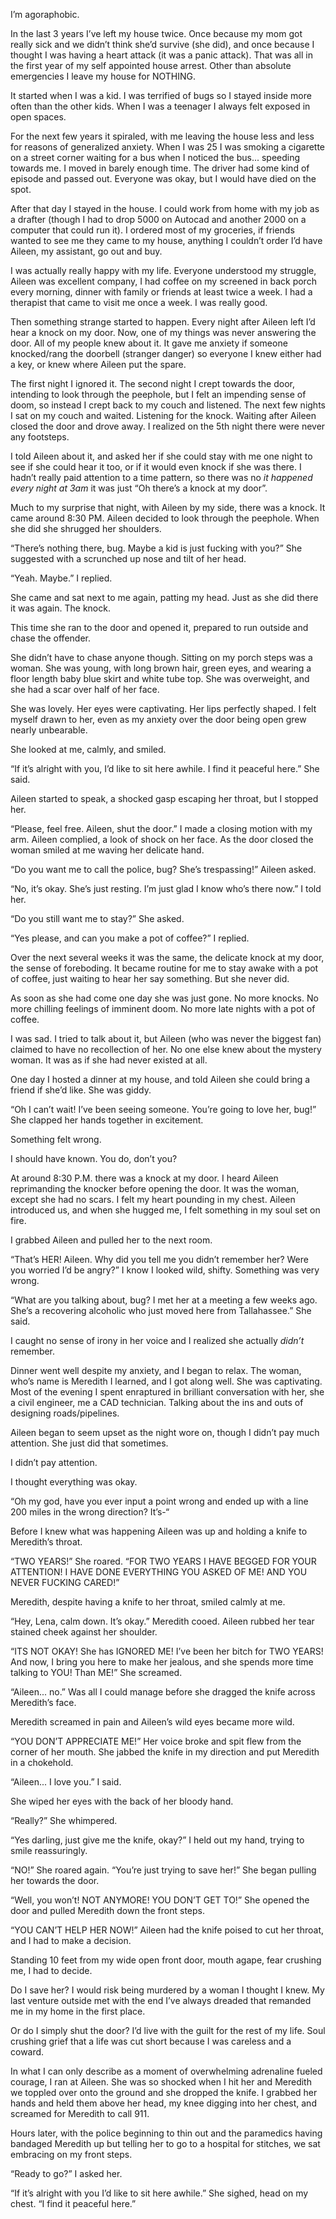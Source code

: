 I’m agoraphobic. 

In the last 3 years I’ve left my house twice. Once because my mom got really sick and we didn’t think she’d survive (she did), and once because I thought I was having a heart attack (it was a panic attack). That was all in the first year of my self appointed house arrest. Other than absolute emergencies I leave my house for NOTHING. 

It started when I was a kid. I was terrified of bugs so I stayed inside more often than the other kids. When I was a teenager I always felt exposed in open spaces.

For the next few years it spiraled, with me leaving the house less and less for reasons of generalized anxiety. When I was 25 I was smoking a cigarette on a street corner waiting for a bus when I noticed the bus... speeding towards me. I moved in barely enough time. The driver had some kind of episode and passed out. Everyone was okay, but I would have died on the spot. 

After that day I stayed in the house. I could work from home with my job as a drafter (though I had to drop 5000 on Autocad and another 2000 on a computer that could run it). I ordered most of my groceries, if friends wanted to see me they came to my house, anything I couldn’t order I’d have Aileen, my assistant, go out and buy. 

I was actually really happy with my life. Everyone understood my struggle, Aileen was excellent company, I had coffee on my screened in back porch every morning, dinner with family or friends at least twice a week. I had a therapist that came to visit me once a week. I was really good. 

Then something strange started to happen. Every night after Aileen left I’d hear a knock on my door. Now, one of my things was never answering the door. All of my people knew about it. It gave me anxiety if someone knocked/rang the doorbell (stranger danger) so everyone I knew either had a key, or knew where Aileen put the spare. 

The first night I ignored it. The second night I crept towards the door, intending to look through the peephole, but I felt an impending sense of doom, so instead I crept back to my couch and listened. The next few nights I sat on my couch and waited. Listening for the knock. Waiting after Aileen closed the door and drove away. I realized on the 5th night there were never any footsteps. 

I told Aileen about it, and asked her if she could stay with me one night to see if she could hear it too, or if it would even knock if she was there. I hadn’t really paid attention to a time pattern, so there was no *it happened every night at 3am* it was just “Oh there’s a knock at my door”. 

Much to my surprise that night, with Aileen by my side, there was a knock. It came around 8:30 PM. Aileen decided to look through the peephole. When she did she shrugged her shoulders. 

“There’s nothing there, bug. Maybe a kid is just fucking with you?” She suggested with a scrunched up nose and tilt of her head. 

“Yeah. Maybe.” I replied. 

She came and sat next to me again, patting my head. Just as she did there it was again. The knock. 

This time she ran to the door and opened it, prepared to run outside and chase the offender. 

She didn’t have to chase anyone though. Sitting on my porch steps was a woman. She was young, with long brown hair, green eyes, and wearing a floor length baby blue skirt and white tube top. She was overweight, and she had a scar over half of her face. 

She was lovely. Her eyes were captivating. Her lips perfectly shaped. I felt myself drawn to her, even as my anxiety over the door being open grew nearly unbearable. 

She looked at me, calmly, and smiled. 

“If it’s alright with you, I’d like to sit here awhile. I find it peaceful here.” She said. 

Aileen started to speak, a shocked gasp escaping her throat, but I stopped her. 

“Please, feel free. Aileen, shut the door.” I made a closing motion with my arm. Aileen complied, a look of shock on her face. As the door closed the woman smiled at me waving her delicate hand. 

“Do you want me to call the police, bug? She’s trespassing!” Aileen asked. 

“No, it’s okay. She’s just resting. I’m just glad I know who’s there now.” I told her. 

“Do you still want me to stay?” She asked. 

“Yes please, and can you make a pot of coffee?” I replied. 

Over the next several weeks it was the same, the delicate knock at my door, the sense of foreboding. It became routine for me to stay awake with a pot of coffee, just waiting to hear her say something. But she never did. 

As soon as she had come one day she was just gone. No more knocks. No more chilling feelings of imminent doom.  No more late nights with a pot of coffee. 

I was sad. I tried to talk about it, but Aileen (who was never the biggest fan) claimed to have no recollection of her. No one else knew about the mystery woman. It was as if she had never existed at all.  

One day I hosted a dinner at my house, and told Aileen she could bring a friend if she’d like. She was giddy. 

“Oh I can’t wait! I’ve been seeing someone. You’re going to love her, bug!” She clapped her hands together in excitement. 

Something felt wrong. 

I should have known. You do, don’t you?

At around 8:30 P.M. there was a knock at my door. I heard Aileen reprimanding the knocker before opening the door. It was the woman, except she had no scars. I felt my heart pounding in my chest. Aileen introduced us, and when she hugged me, I felt something in my soul set on fire. 

I grabbed Aileen and pulled her to the next room. 

“That’s HER! Aileen. Why did you tell me you didn’t remember her? Were you worried I’d be angry?” I know I looked wild, shifty. Something was very wrong. 

“What are you talking about, bug? I met her at a meeting a few weeks ago. She’s a recovering alcoholic who just moved here from Tallahassee.” She said. 

I caught no sense of irony in her voice and I realized she actually *didn’t* remember. 

Dinner went well despite my anxiety, and I began to relax. The woman, who’s name is Meredith I learned, and I got along well. She was captivating.  Most of the evening I spent enraptured in brilliant conversation with her, she a civil engineer, me a CAD technician. Talking about the ins and outs of designing roads/pipelines. 

Aileen began to seem upset as the night wore on, though I didn’t pay much attention. She just did that sometimes. 

I didn’t pay attention. 

I thought everything was okay. 

“Oh my god, have you ever input a point wrong and ended up with a line 200 miles in the wrong direction? It’s-“ 

Before I knew what was happening Aileen was up and holding a knife to Meredith’s throat. 

“TWO YEARS!” She roared. “FOR TWO YEARS I HAVE BEGGED FOR YOUR ATTENTION! I HAVE DONE EVERYTHING YOU ASKED OF ME! AND YOU NEVER FUCKING CARED!” 

Meredith, despite having a knife to her throat, smiled calmly at me. 

“Hey, Lena, calm down. It’s okay.” Meredith cooed. Aileen rubbed her tear stained cheek against her shoulder. 

“ITS NOT OKAY! She has IGNORED ME! I’ve been her bitch for TWO YEARS! And now, I bring you here to make her jealous, and she spends more time talking to YOU! Than ME!” She screamed. 

“Aileen... no.” Was all I could manage before she dragged the knife across Meredith’s face. 

Meredith screamed in pain and Aileen’s wild eyes became more wild. 

“YOU DON’T APPRECIATE ME!” Her voice broke and spit flew from the corner of her mouth. She jabbed the knife in my direction and put Meredith in a chokehold. 

“Aileen... I love you.” I said. 

She wiped her eyes with the back of her bloody hand. 

“Really?” She whimpered. 

“Yes darling, just give me the knife, okay?” I held out my hand, trying to smile reassuringly. 

“NO!” She roared again. “You’re just trying to save her!” She began pulling her towards the door. 

“Well, you won’t! NOT ANYMORE! YOU DON’T GET TO!” She opened the door and pulled Meredith down the front steps. 

“YOU CAN’T HELP HER NOW!” Aileen had the knife poised to cut her throat, and I had to make a decision. 

Standing 10 feet from my wide open front door, mouth agape, fear crushing me, I had to decide. 

Do I save her? I would risk being murdered by a woman I thought I knew. My last venture outside met with the end I’ve always dreaded that remanded me in my home in the first place. 

Or do I simply shut the door? I’d live with the guilt for the rest of my life. Soul crushing grief that a life was cut short because I was careless and a coward. 

In what I can only describe as a moment of overwhelming adrenaline fueled courage, I ran at Aileen. She was so shocked when I hit her and Meredith we toppled over onto the ground and she dropped the knife. I grabbed her hands and held them above her head, my knee digging into her chest, and screamed for Meredith to call 911. 

Hours later, with the police beginning to thin out and the paramedics having bandaged Meredith up but telling her to go to a hospital for stitches, we sat embracing on my front steps. 

“Ready to go?” I asked her. 

“If it’s alright with you I’d like to sit here awhile.” She sighed, head on my chest. “I find it peaceful here.”